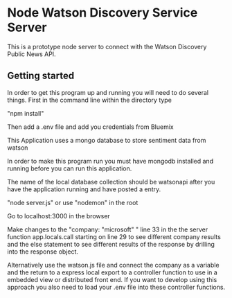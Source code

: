 # Node Watson Discovery Service Server

This is a prototype node server to connect with the Watson Discovery Public News API.

## Getting started

In order to get this program up and running you will need to do several things. First in the command line within the directory type

"npm install"

Then add a .env file and add you credentials from Bluemix

This Application uses a mongo database to store sentiment data from watson

In order to make this program run you must have mongodb installed and running before you can run this application.

The name of the local database collection should be watsonapi after you have the application running and have posted a entry.

"node server.js" or use "nodemon" in the root

Go to localhost:3000 in the browser

Make changes to the "company: "microsoft" " line 33 in the the server function app.locals.call starting on line 29 to see different company results and the else statement to see different results of the response by drilling into the response object.

Alternatively use the watson.js file and connect the company as a variable and the return to a express local export to a controller function to use in a embedded view or distributed front end. If you want to develop using this approach you also need to load your .env file into these controller functions.
